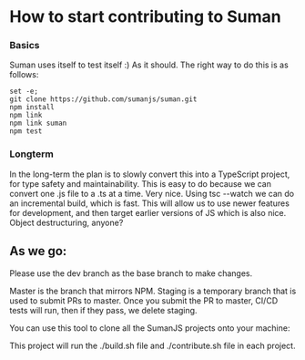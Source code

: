 

# How to start contributing to Suman


### Basics

 Suman uses itself to test itself :) As it should.
 The right way to do this is as follows:
 
 ```
 set -e;
 git clone https://github.com/sumanjs/suman.git 
 npm install 
 npm link 
 npm link suman 
 npm test
 ```

### Longterm

In the long-term the plan is to slowly convert this into a TypeScript project, for type safety
and maintainability. This is easy to do
because we can convert one .js file to a .ts at a time. Very nice. Using tsc --watch we can do an 
incremental build, which is fast. This will allow us to use newer features for development, and then
target earlier versions of JS which is also nice. Object destructuring, anyone?

## As we go:

Please use the dev branch as the base branch to make changes.

Master is the branch that mirrors NPM. Staging is a temporary branch that is used to submit PRs to master.
Once you submit the PR to master, CI/CD tests will run, then if they pass, we delete staging.

You can use this tool to clone all the SumanJS projects onto your machine:

This project will run the ./build.sh file and ./contribute.sh file in each project.
